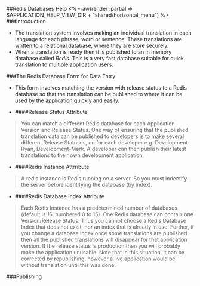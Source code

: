 ##Redis Databases Help
<%=raw(render :partial => $APPLICATION_HELP_VIEW_DIR + "shared/horizontal_menu") %>
###Introduction
- The translation system involves making an individual translation in each language for each phrase, word or sentence. These translations are written to a relational database, where they are store securely. 
- When a translation is ready then it is published to an in memory database called _Redis_. This is a very fast database suitable for quick translation to multiple application users.

###The Redis Database Form for Data Entry 
- This form involves matching the version with release status to a Redis database so that the translation can be published to where it can be used by the application quickly and easily.

- ####Release Status Attribute
> You can match a different Redis database for each Application Version and Release Status.
> One way of ensuring that the published translation data can be published to developers is to make several different Release Statuses, on for each developer e.g. Development-Ryan, Development-Mark. A developer can then publish their latest translations to their own development application.

- ####Redis Instance Attrribute
> A redis instance is Redis running on a server. So you must indentify the server before identifying the database (by index).

- ####Redis Database Index Attribute
> Each Redis Instance has a predetermined number of databases (default is 16, numbered 0 to 15). One Redis database can contain one Version/Release Status. Thus you cannot choose a Redis Database Index that does not exist, nor an index that is already in use.
> Further, if you change a database index once some translations are published then all the published translations will disappear for that application version. If the release status is production then you will probably make the application unusable. Note that in this situation, it can be corrected by republishing, however a live application would be without translation until this was done.

###Publishing
